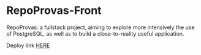 # RepoProvas-Front
RepoProvas: a fullstack project, aiming to explore more intensively the use of PostgreSQL, as well as to build a close-to-reality useful application.

Deploy link <a target="_blank" href="https://repoprovas-7tleb45b7.vercel.app/">HERE</a>
